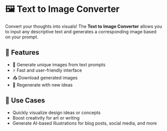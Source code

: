 # 🖼️ Text to Image Converter

Convert your thoughts into visuals! The **Text to Image Converter** allows you to input any descriptive text and generates a corresponding image based on your prompt.

## 🚀 Features

- 🎨 Generate unique images from text prompts
- ⚡ Fast and user-friendly interface
- 📤 Download generated images
- 🔁 Regenerate with new ideas

## 📌 Use Cases

- Quickly visualize design ideas or concepts
- Boost creativity for art or writing
- Generate AI-based illustrations for blog posts, social media, and more